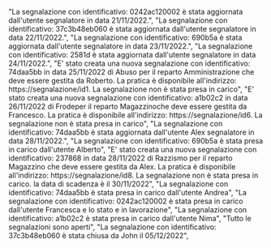 "La segnalazione con identificativo: 0242ac120002 è stata aggiornata dall'utente segnalatore in data 21/11/2022.",
"La segnalazione con identificativo: 37c3b48eb060 è stata aggiornata dall'utente segnalatore in data 22/11/2022.",
"La segnalazione con identificativo: 690b5a è stata aggiornata dall'utente segnalatore in data 23/11/2022.",
"La segnalazione con identificativo: 2581d è stata aggiornata dall'utente segnalatore in data 24/11/2022.",
"E' stato creata una nuova segnalazione con identificativo: 74daa5bb in data 25/11/2022 di Abuso per il reparto Amministrazione che deve essere gestita da Roberto. La pratica è disponibile all'indirizzo: https://segnalazione/id1. La segnalazione non è stata presa in carico",
"E' stato creata una nuova segnalazione con identificativo: a1b02c2 in data 26/11/2022 di Frodeper il reparto Magazzinoche deve essere gestita da Francesco. La pratica è disponibile all'indirizzo: https://segnalazione/id6. La segnalazione non è stata presa in carico",
"La segnalazione con identificativo: 74daa5bb è stata aggiornata dall'utente Alex segnalatore in data 28/11/2022.",
"La segnalazione con identificativo: 690b5a è stata presa in carico dall'utente Alberto",
"E' stato creata una nuova segnalazione con identificativo: 237868 in data 28/11/2022 di Razzismo per il reparto Magazzino che deve essere gestita da Alex. La pratica è disponibile all'indirizzo: https://segnalazione/id8. La segnalazione non è stata presa in carico. la data di scadenza è il 30/11/2022",
"La segnalazione con identificativo: 74daa5bb è stata presa in carico dall'utente Andrea",
"La segnalazione con identificativo: 0242ac120002 è stata presa in carico dall'utente Francesca e lo stato e in lavorazione",
"La segnalazione con identificativo: a1b02c2 è stata presa in carico dall'utente Nima",
"Tutto le segnalazioni sono aperti",
"La segnalazione con identificativo: 37c3b48eb060 è stata chiusa da John il 05/12/2022",
